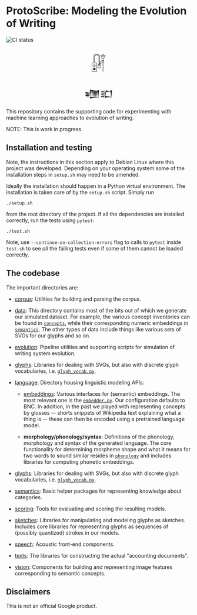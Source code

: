 # ProtoScribe: Modeling the Evolution of Writing

![CI status](https://github.com/google-research/protoscribe/actions/workflows/test_linux.yaml/badge.svg?branch=main)

<center>
<font size="+4">𓏞</font>
<p>
<font size="+2">𒁾𒊬</font><br>
</center>

This repository contains the supporting code for experimenting with machine
learning approaches to evolution of writing.

NOTE: This is work in progress.

## Installation and testing

Note, the instructions in this section apply to Debian Linux where this project
was developed. Depending on your operating system some of the installation steps
in `setup.sh` may need to be amended.

Ideally the installation should happen in a Python virtual environment. The
installation is taken care of by the `setup.sh` script. Simply run

```shell
./setup.sh
```

from the root directory of the project. If all the dependencies are installed
correctly, run the tests using `pytest`:

```shell
./test.sh
```

Note, use `--continue-on-collection-errors` flag to calls to `pytest` inside
`test.sh` to see *all* the failing tests even if some of them cannot be loaded
correctly.

## The codebase

The important directories are:

*   [corpus](protoscribe/corpus): Utilities for
    building and parsing the corpus.

*   [data](protoscribe/data): This directory
    contains most of the bits out of which we generate our simulated
    dataset. For example, the various concept inventories can be found in
    [`concepts`](protoscribe/data/concepts/),
    while their corresponding numeric embeddings in
    [`semantics`](protoscribe/data/semantics/).
    The other types of data include things like various sets of SVGs for our
    glyphs and so on.

*   [evolution](protoscribe/evolution): Pipeline
    utilities and supporting scripts for simulation of writing system evolution.

*   [glyphs](protoscribe/glyphs): Libraries for
    dealing with SVGs, but also with discrete glyph vocabularies, i.e.
    [`glyph_vocab.py`](protoscribe/glyphs/glyph_vocab.py).

*   [language](protoscribe/language): Directory
    housing linguistic modeling APIs:

    *   [embeddings](protoscribe/language/embeddings):
    Various interfaces for (semantic) embeddings. The most relevant one is the
    [`embedder.py`](protoscribe/language/embeddings/embedder.py).
    Our configuration defaults to BNC. In addition, in the past we played with
    representing concepts by glosses -- shorts snippets of Wikipedia text
    explaining what a thing is -- these can then be encoded using a pretrained
    language model.

    *   **morphology/phonology/syntax**: Definitions of the phonology, morphology
    and syntax of the generated language. The core functionality for determining
    morpheme shape and what it means for two words to sound similar resides in
    [`phonology`](protoscribe/language/phonology/)
    and includes libraries for computing phonetic embeddings.

*   [glyphs](protoscribe/glyphs): Libraries for
    dealing with SVGs, but also with discrete glyph vocabularies, i.e.
    [`glyph_vocab.py`](protoscribe/glyphs/glyph_vocab.py).

*   [semantics](protoscribe/semantics): Basic helper
    packages for representing knowledge about categories.

*   [scoring](protoscribe/scoring): Tools for
    evaluating and scoring the resulting models.

*   [sketches](protoscribe/sketches/utils):
    Libraries for manipulating and modeling glyphs as sketches. Includes core
    libraries for representing glyphs as sequences of (possibly quantized)
    strokes in our models.

*   [speech](protoscribe/speech): Acoustic
    front-end components.

*   [texts](protoscribe/texts):
    The libraries for constructing the actual "accounting documents".

*   [vision](protoscribe/vision): Components for
    building and representing image features corresponding to semantic concepts.

## Disclaimers

This is not an official Google product.
